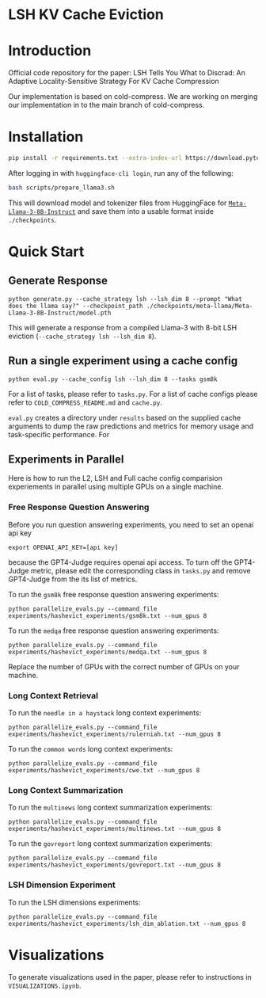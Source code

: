 # LSH KV Cache Eviction

# Introduction
Official code repository for the paper:
LSH Tells You What to Discrad: An Adaptive Locality-Sensitive Strategy For KV Cache Compression

Our implementation is based on cold-compress. We are working on merging our implementation in to the main branch of cold-compress. 


# Installation
```bash
pip install -r requirements.txt --extra-index-url https://download.pytorch.org/whl/nightly/
```

After logging in with `huggingface-cli login`, run any of the following:

```bash
bash scripts/prepare_llama3.sh
```

This will download model and tokenizer files from HuggingFace for [`Meta-Llama-3-8B-Instruct`](https://huggingface.co/meta-llama/Meta-Llama-3-8B-Instruct) and save them into a usable format inside `./checkpoints`.


# Quick Start

## Generate Response
```
python generate.py --cache_strategy lsh --lsh_dim 8 --prompt "What does the llama say?" --checkpoint_path ./checkpoints/meta-llama/Meta-Llama-3-8B-Instruct/model.pth
```

This will generate a response from a compiled Llama-3 with 8-bit LSH eviction (`--cache_strategy lsh --lsh_dim 8`).


## Run a single experiment using a cache config

```
python eval.py --cache_config lsh --lsh_dim 8 --tasks gsm8k
```

For a list of tasks, please refer to `tasks.py`. For a list of cache configs please refer to `COLD_COMPRESS_README.md` and `cache.py`.  

`eval.py` creates a directory under `results` based on the supplied cache arguments to dump the raw predictions and metrics for memory usage and task-specific performance. For


## Experiments in Parallel

Here is how to run the L2, LSH and Full cache config comparision experiements in parallel using multiple GPUs on a single machine.

### Free Response Question Answering

Before you run question answering experiments, you need to set an openai api key

```
export OPENAI_API_KEY=[api key]
```
because the GPT4-Judge requires openai api access. To turn off the GPT4-Judge metric, please edit the corresponding class in `tasks.py` and remove GPT4-Judge from the its list of metrics. 

To run the `gsm8k` free response question answering experiments: 

```
python parallelize_evals.py --command_file experiments/hashevict_experiments/gsm8k.txt --num_gpus 8
```

To run the `medqa` free response question answering experiments: 
```
python parallelize_evals.py --command_file experiments/hashevict_experiments/medqa.txt --num_gpus 8
```

Replace the number of GPUs with the correct number of GPUs on your machine.


### Long Context Retrieval

To run the `needle in a haystack` long context experiments:
```
python parallelize_evals.py --command_file experiments/hashevict_experiments/rulerniah.txt --num_gpus 8
```

To run the `common words` long context experiments:
```
python parallelize_evals.py --command_file experiments/hashevict_experiments/cwe.txt --num_gpus 8
```

### Long Context Summarization
To run the `multinews` long context summarization experiments:
```
python parallelize_evals.py --command_file experiments/hashevict_experiments/multinews.txt --num_gpus 8
```

To run the `govreport` long context summarization experiments:
```
python parallelize_evals.py --command_file experiments/hashevict_experiments/govreport.txt --num_gpus 8
```


### LSH Dimension Experiment

To run the LSH dimensions experiments:
```
python parallelize_evals.py --command_file experiments/hashevict_experiments/lsh_dim_ablation.txt --num_gpus 8
```


# Visualizations

To generate visualizations used in the paper, please refer to instructions in `VISUALIZATIONS.ipynb`.
